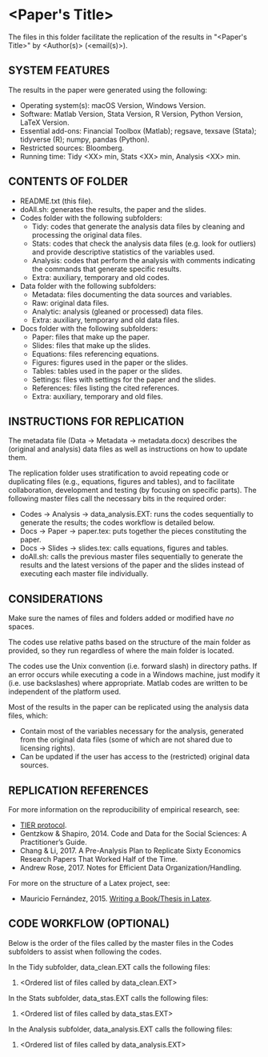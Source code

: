 # \<Paper's Title\>

The files in this folder facilitate the replication of the results in "\<Paper's Title\>" by \<Author(s)\> (\<email(s)\>).


## SYSTEM FEATURES
The results in the paper were generated using the following:
- Operating system(s): 	macOS Version, Windows Version.
- Software: 		Matlab Version, Stata Version, R Version, Python Version, LaTeX Version.
- Essential add-ons: 	Financial Toolbox (Matlab); regsave, texsave (Stata); tidyverse (R); numpy, pandas (Python).
- Restricted sources: 	Bloomberg.
- Running time: 	Tidy \<XX\> min, Stats \<XX\> min, Analysis \<XX\> min.


## CONTENTS OF FOLDER
- README.txt (this file).
- doAll.sh: generates the results, the paper and the slides.
- Codes folder with the following subfolders:
	- Tidy: codes that generate the analysis data files by cleaning and processing the original data files.
	- Stats: codes that check the analysis data files (e.g. look for outliers) and provide descriptive statistics of the variables used.
	- Analysis: codes that perform the analysis with comments indicating the commands that generate specific results.
	- Extra: auxiliary, temporary and old codes.
- Data folder with the following subfolders:
	- Metadata: files documenting the data sources and variables.
	- Raw: original data files.
	- Analytic: analysis (gleaned or processed) data files.
	- Extra: auxiliary, temporary and old data files.
- Docs folder with the following subfolders:
	- Paper: files that make up the paper.
	- Slides: files that make up the slides.
	- Equations: files referencing equations.
	- Figures: figures used in the paper or the slides.
	- Tables: tables used in the paper or the slides.
	- Settings: files with settings for the paper and the slides.
	- References: files listing the cited references.
	- Extra: auxiliary, temporary and old files.


## INSTRUCTIONS FOR REPLICATION
The metadata file (Data -> Metadata -> metadata.docx) describes the (original and analysis) data files as well as instructions on how to update them.

The replication folder uses stratification to avoid repeating code or duplicating files (e.g., equations, figures and tables), and to facilitate collaboration, development and testing (by focusing on specific parts). The following master files call the necessary bits in the required order:
- Codes -> Analysis -> data_analysis.EXT: runs the codes sequentially to generate the results; the codes workflow is detailed below.
- Docs -> Paper -> paper.tex: puts together the pieces constituting the paper.
- Docs -> Slides -> slides.tex: calls equations, figures and tables.
- doAll.sh: calls the previous master files sequentially to generate the results and the latest versions of the paper and the slides instead of executing each master file individually.


## CONSIDERATIONS
Make sure the names of files and folders added or modified have *no* spaces.

The codes use relative paths based on the structure of the main folder as provided, so they run regardless of where the main folder is located.

The codes use the Unix convention (i.e. forward slash) in directory paths. If an error occurs while executing a code in a Windows machine, just modify it (i.e. use backslashes) where appropriate. Matlab codes are written to be independent of the platform used.

Most of the results in the paper can be replicated using the analysis data files, which:
- Contain most of the variables necessary for the analysis, generated from the original data files (some of which are not shared due to licensing rights).
- Can be updated if the user has access to the (restricted) original data sources.


## REPLICATION REFERENCES
For more information on the reproducibility of empirical research, see:
- [TIER protocol](http://www.projecttier.org/tier-protocol/).
- Gentzkow & Shapiro, 2014. Code and Data for the Social Sciences: A Practitioner’s Guide.
- Chang & Li, 2017. A Pre-Analysis Plan to Replicate Sixty Economics Research Papers That Worked Half of the Time.
- Andrew Rose, 2017. Notes for Efficient Data Organization/Handling.

For more on the structure of a Latex project, see:
- Mauricio Fernández, 2015. [Writing a Book/Thesis in Latex](https://youtu.be/Qjp-a2uZWZc?list=PLOxllPK04FfH5HHUlDPPyUGG-VvPWM5xT).


## CODE WORKFLOW (OPTIONAL)
Below is the order of the files called by the master files in the Codes subfolders to assist when following the codes.

In the Tidy subfolder, data_clean.EXT calls the following files:
1. \<Ordered list of files called by data_clean.EXT\>

In the Stats subfolder, data_stas.EXT calls the following files:
1. \<Ordered list of files called by data_stas.EXT\>

In the Analysis subfolder, data_analysis.EXT calls the following files:
1. \<Ordered list of files called by data_analysis.EXT\>